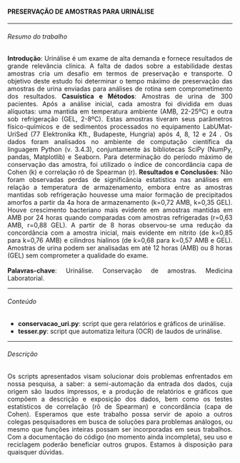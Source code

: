 <html>
<body>

<h4>PRESERVAÇÃO DE AMOSTRAS PARA URINÁLISE</h4>
<hr>
<h6>Resumo do trabalho</h6>
<p align = "justify">
<b>Introdução</b>: Urinálise é um exame de alta demanda e fornece resultados de grande relevância clínica. A falta de dados sobre a estabilidade destas amostras cria um desafio em termos de preservação e transporte. O objetivo deste estudo foi determinar o tempo máximo de preservação das amostras de urina enviadas para análises de rotina sem comprometimento dos resultados. <b>Casuística e Métodos</b>: Amostras de urina de 300 pacientes. Após a análise inicial, cada amostra foi dividida em duas alíquotas: uma mantida em temperatura ambiente (AMB, 22-25ºC) e outra sob refrigeração (GEL, 2-8ºC). Estas amostras tiveram seus parâmetros físico-químicos e de sedimentos processados no equipamento LabUMat-UriSed (77 Elektronika Kft., Budapeste, Hungria) após 4, 8, 12 e 24 . Os dados foram analisados no ambiente de computação científica da linguagem Python (v. 3.4.3), conjuntamente às bibliotecas SciPy (NumPy, pandas, Matplotlib) e Seaborn. Para determinação do período máximo de conservação das amostra, foi utilizado o índice de concordância capa de Cohen (k) e correlação rô de Spearman (r). <b>Resultados e Conclusões</b>: Não foram observadas perdas de significância estatística nas análises em relação a temperatura de armazenamento, embora entre as amostras mantidas sob refrigeração houvesse uma maior formação de precipitados amorfos a partir da 4a hora de armazenamento (k=0,72 AMB, k=0,35 GEL). Houve crescimento bacteriano mais evidente em amostras mantidas em AMB por 24 horas quando comparadas com amostras refrigeradas (r=0,63 AMB, r=0,88 GEL). A partir de 8 horas observou-se uma redução da concordância com a amostra inicial, mais evidente em nitrito (de k=0,85 para k=0,76 AMB) e cilindros hialinos (de k=0,68 para k=0,57 AMB e GEL). Amostras de urina podem ser analisadas em até 12 horas (AMB) ou 8 horas (GEL) sem comprometer a qualidade do exame.
<br><br>
<b>Palavras-chave</b>: Urinálise. Conservação de amostras. Medicina Laboratorial.
</p><hr>


<h6>Conteúdo</h6>
<p>
<ul type="square">
<li><b>conservacao_uri.py</b>: script que gera relatórios e gráficos de urinálise.</li>
<li><b>tesser.py</b>: script que automatiza leitura (OCR) de laudos de urinálise.</li>
</ul>
</p><hr>

<h6>Descrição</h6>
<p align = "justify">
Os scripts apresentados visam solucionar dois problemas enfrentados em nossa pesquisa, a saber: a semi-automação da entrada dos dados, cuja origem são laudos impressos, e a produção de relatórios e gráficos que compõem a descrição e exposição dos dados, bem como os testes estatísticos de correlação (rô de Spearman) e concordância (capa de Cohen). Esperamos que este trabalho possa servir de apoio a outros colegas pesquisadores em busca de soluções para problemas análogos, ou mesmo que funções inteiras possam ser incorporadas em seus trabalhos. Com a documentação do código (no momento ainda incompleta), seu uso e reciclagem poderão beneficiar outros grupos. Estamos à disposição para quaisquer dúvidas.<br>
</p>

</body>
</html>
